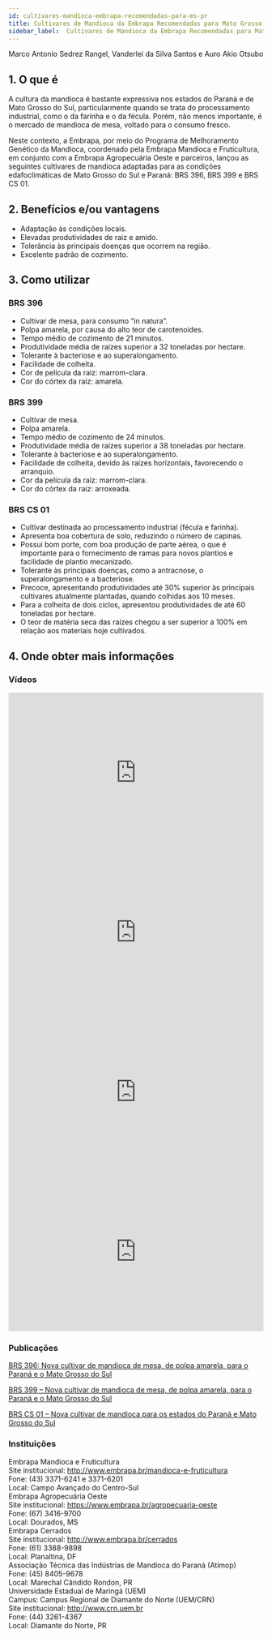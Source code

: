 ```yaml
---
id: cultivares-mandioca-embrapa-recomendadas-para-ms-pr
title: Cultivares de Mandioca da Embrapa Recomendadas para Mato Grosso do Sul e Paraná
sidebar_label:  Cultivares de Mandioca da Embrapa Recomendadas para Mato Grosso do Sul e Paraná
---
```


<div class="center-textArticle">Marco Antonio Sedrez Rangel, Vanderlei da Silva Santos e Auro Akio Otsubo</div>

## **1. O que é**

A cultura da mandioca é bastante expressiva nos estados do
Paraná e de Mato Grosso do Sul, particularmente quando se trata
do processamento industrial, como o da farinha e o da fécula.
Porém, não menos importante, é o mercado de mandioca de
mesa, voltado para o consumo fresco. 

Neste contexto, a Embrapa, por meio do Programa de
Melhoramento Genético da Mandioca, coordenado pela
Embrapa Mandioca e Fruticultura, em conjunto com a Embrapa
Agropecuária Oeste e parceiros, lançou as seguintes cultivares
de mandioca adaptadas para as condições edafoclimáticas de
Mato Grosso do Sul e Paraná: BRS 396, BRS 399 e BRS CS 01.

## **2. Benefícios e/ou vantagens**

- Adaptação às condições locais.
- Elevadas produtividades de raiz e amido.
- Tolerância às principais doenças que ocorrem na região.
- Excelente padrão de cozimento.

## **3. Como utilizar**

### BRS 396

- Cultivar de mesa, para consumo “in natura”.
- Polpa amarela, por causa do alto teor de carotenoides.
- Tempo médio de cozimento de 21 minutos.
- Produtividade média de raízes superior a 32 toneladas por
hectare.
- Tolerante à bacteriose e ao superalongamento.
- Facilidade de colheita.
- Cor de película da raiz: marrom-clara.
- Cor do córtex da raiz: amarela.

### BRS 399

- Cultivar de mesa.
- Polpa amarela.
- Tempo médio de cozimento de 24 minutos.
- Produtividade média de raízes superior a 38 toneladas por
hectare.
- Tolerante à bacteriose e ao superalongamento.
- Facilidade de colheita, devido às raízes horizontais,
favorecendo o arranquio.
- Cor da película da raiz: marrom-clara.
- Cor do córtex da raiz: arroxeada.

### BRS CS 01
- Cultivar destinada ao processamento industrial (fécula e
farinha).
- Apresenta boa cobertura de solo, reduzindo o número de
capinas.
- Possui bom porte, com boa produção de parte aérea, o que
é importante para o fornecimento de ramas para novos
plantios e facilidade de plantio mecanizado.
- Tolerante às principais doenças, como a antracnose, o
superalongamento e a bacteriose.
- Precoce, apresentando produtividades até 30% superior
às principais cultivares atualmente plantadas, quando
colhidas aos 10 meses.
- Para a colheita de dois ciclos, apresentou produtividades
de até 60 toneladas por hectare.
- O teor de matéria seca das raízes chegou a ser superior a
100% em relação aos materiais hoje cultivados.


## **4. Onde obter mais informações**

### Vídeos

<iframe width="100%" height="315" src="https://www.youtube.com/embed/_spEZhTPpMU" frameborder="0" allow="accelerometer; autoplay; clipboard-write; encrypted-media; gyroscope; picture-in-picture" allowfullscreen></iframe>

<iframe width="100%" height="315" src="https://www.youtube.com/embed/LlwDdgbzS1E" frameborder="0" allow="accelerometer; autoplay; clipboard-write; encrypted-media; gyroscope; picture-in-picture" allowfullscreen></iframe>

<iframe width="100%" height="315" src="https://www.youtube.com/embed/GqEHwbArcsY" frameborder="0" allow="accelerometer; autoplay; clipboard-write; encrypted-media; gyroscope; picture-in-picture" allowfullscreen></iframe>

<iframe width="100%" height="315" src="https://www.youtube.com/embed/uP_QtTeokGw" frameborder="0" allow="accelerometer; autoplay; clipboard-write; encrypted-media; gyroscope; picture-in-picture" allowfullscreen></iframe>


### Publicações

[BRS 396: Nova cultivar de mandioca de mesa, de polpa amarela, para o Paraná e o Mato Grosso do Sul](https://bit.ly/2IJCAMi)

[BRS 399 – Nova cultivar de mandioca de mesa, de polpa amarela, para o Paraná e o Mato Grosso do Sul](https://bit.ly/2Q6dI5q)

[BRS CS 01 – Nova cultivar de mandioca para os estados do Paraná e Mato Grosso do Sul](https://bit.ly/2wKxM6C)

<div className="container-instituicoes">

### Instituições

  <div className="instituicao">
    <div className="nome-instituicao">
      Embrapa Mandioca e Fruticultura
    </div>
    <div className="site-instituicao">
      <span className="negrito">Site institucional: </span>
      <a href="http://www.embrapa.br/mandioca-e-fruticultura" target="_blank"> http://www.embrapa.br/mandioca-e-fruticultura</a>
    </div>
    <div className="telefone-instituicao">
      <span className="negrito">Fone:</span> (43) 3371-6241 e 3371-6201
    </div>
    <div className="cidade-uf-instituicao">
      <span className="negrito">Local:</span> Campo Avançado do Centro-Sul
    </div>    
  </div>

  <div className="instituicao">
    <div className="nome-instituicao">
      Embrapa Agropecuária Oeste
    </div>
    <div className="site-instituicao">
      <span className="negrito">Site institucional: </span>
      <a href="https://www.embrapa.br/agropecuaria-oeste" target="_blank"> https://www.embrapa.br/agropecuaria-oeste</a>
    </div>
    <div className="telefone-instituicao">
      <span className="negrito">Fone:</span> (67) 3416-9700
    </div>
    <div className="cidade-uf-instituicao">
      <span className="negrito">Local:</span> Dourados, MS
    </div>    
  </div>

  <div className="instituicao">
    <div className="nome-instituicao">
      Embrapa Cerrados
    </div>
    <div className="site-instituicao">
      <span className="negrito">Site institucional: </span>
      <a href="http://www.embrapa.br/cerrados" target="_blank"> http://www.embrapa.br/cerrados</a>
    </div>
    <div className="telefone-instituicao">
      <span className="negrito">Fone:</span> (61) 3388-9898
    </div>
    <div className="cidade-uf-instituicao">
      <span className="negrito">Local:</span> Planaltina, DF
    </div>    
  </div>

  <div className="instituicao">
    <div className="nome-instituicao">
      Associação Técnica das Indústrias de Mandioca do Paraná (Atimop)
    </div>
    <div className="telefone-instituicao">
      <span className="negrito">Fone:</span> (45) 8405-9678
    </div>
    <div className="cidade-uf-instituicao">
      <span className="negrito">Local:</span> Marechal Cândido Rondon, PR
    </div>    
  </div>

  <div className="instituicao">
    <div className="nome-instituicao">
      Universidade Estadual de Maringá (UEM)
    </div>
    <div className="campus-instituicao">
        <span className="negrito">Campus: </span>
        Campus Regional de Diamante do Norte (UEM/CRN)
    </div>
    <div className="site-instituicao">
      <span className="negrito">Site institucional: </span>
      <a href="http://www.crn.uem.br" target="_blank"> http://www.crn.uem.br</a>
    </div>
    <div className="telefone-instituicao">
      <span className="negrito">Fone:</span> (44) 3261-4367
    </div>
    <div className="cidade-uf-instituicao">
      <span className="negrito">Local:</span> Diamante do Norte, PR
    </div>    
  </div>
</div>